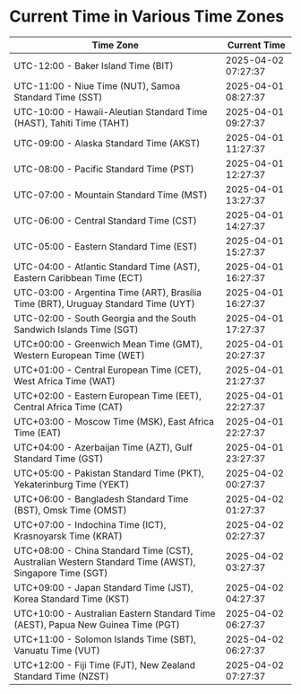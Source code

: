 # Current Time in Various Time Zones

| Time Zone | Current Time |
|-----------|--------------|
| UTC-12:00 - Baker Island Time (BIT) | 2025-04-02 07:27:37 |
| UTC-11:00 - Niue Time (NUT), Samoa Standard Time (SST) | 2025-04-01 08:27:37 |
| UTC-10:00 - Hawaii-Aleutian Standard Time (HAST), Tahiti Time (TAHT) | 2025-04-01 09:27:37 |
| UTC-09:00 - Alaska Standard Time (AKST) | 2025-04-01 11:27:37 |
| UTC-08:00 - Pacific Standard Time (PST) | 2025-04-01 12:27:37 |
| UTC-07:00 - Mountain Standard Time (MST) | 2025-04-01 13:27:37 |
| UTC-06:00 - Central Standard Time (CST) | 2025-04-01 14:27:37 |
| UTC-05:00 - Eastern Standard Time (EST) | 2025-04-01 15:27:37 |
| UTC-04:00 - Atlantic Standard Time (AST), Eastern Caribbean Time (ECT) | 2025-04-01 16:27:37 |
| UTC-03:00 - Argentina Time (ART), Brasília Time (BRT), Uruguay Standard Time (UYT) | 2025-04-01 16:27:37 |
| UTC-02:00 - South Georgia and the South Sandwich Islands Time (SGT) | 2025-04-01 17:27:37 |
| UTC±00:00 - Greenwich Mean Time (GMT), Western European Time (WET) | 2025-04-01 20:27:37 |
| UTC+01:00 - Central European Time (CET), West Africa Time (WAT) | 2025-04-01 21:27:37 |
| UTC+02:00 - Eastern European Time (EET), Central Africa Time (CAT) | 2025-04-01 22:27:37 |
| UTC+03:00 - Moscow Time (MSK), East Africa Time (EAT) | 2025-04-01 22:27:37 |
| UTC+04:00 - Azerbaijan Time (AZT), Gulf Standard Time (GST) | 2025-04-01 23:27:37 |
| UTC+05:00 - Pakistan Standard Time (PKT), Yekaterinburg Time (YEKT) | 2025-04-02 00:27:37 |
| UTC+06:00 - Bangladesh Standard Time (BST), Omsk Time (OMST) | 2025-04-02 01:27:37 |
| UTC+07:00 - Indochina Time (ICT), Krasnoyarsk Time (KRAT) | 2025-04-02 02:27:37 |
| UTC+08:00 - China Standard Time (CST), Australian Western Standard Time (AWST), Singapore Time (SGT) | 2025-04-02 03:27:37 |
| UTC+09:00 - Japan Standard Time (JST), Korea Standard Time (KST) | 2025-04-02 04:27:37 |
| UTC+10:00 - Australian Eastern Standard Time (AEST), Papua New Guinea Time (PGT) | 2025-04-02 06:27:37 |
| UTC+11:00 - Solomon Islands Time (SBT), Vanuatu Time (VUT) | 2025-04-02 06:27:37 |
| UTC+12:00 - Fiji Time (FJT), New Zealand Standard Time (NZST) | 2025-04-02 07:27:37 |
